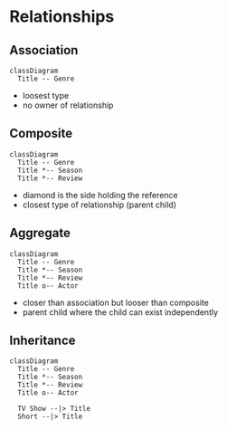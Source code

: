 # Relationships 

## Association 

```mermaid
classDiagram 
  Title -- Genre
```

- loosest type 
- no owner of relationship 

## Composite 

```mermaid
classDiagram
  Title -- Genre
  Title *-- Season
  Title *-- Review
```

- diamond is the side holding the reference 
- closest type of relationship (parent child)

## Aggregate

```mermaid 
classDiagram
  Title -- Genre
  Title *-- Season
  Title *-- Review
  Title o-- Actor
```
- closer than association but looser than composite
- parent child where the child can exist independently 

## Inheritance

```mermaid
classDiagram
  Title -- Genre
  Title *-- Season
  Title *-- Review
  Title o-- Actor

  TV Show --|> Title
  Short --|> Title
```
